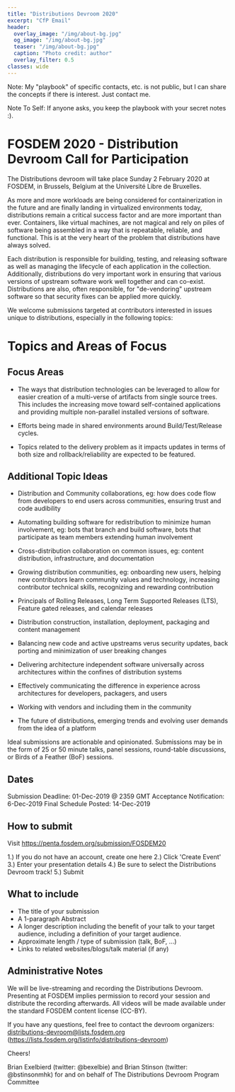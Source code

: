 ```yaml
---
title: "Distributions Devroom 2020"
excerpt: "CfP Email"
header:
  overlay_image: "/img/about-bg.jpg"
  og_image: "/img/about-bg.jpg"
  teaser: "/img/about-bg.jpg"
  caption: "Photo credit: author"
  overlay_filter: 0.5
classes: wide
---
```


Note: My "playbook" of specific contacts, etc. is not public, but I can share the concepts if there is interest.  Just contact me.

Note To Self: If anyone asks, you keep the playbook with your secret notes :).

# FOSDEM 2020 - Distribution Devroom Call for Participation

The Distributions devroom will take place Sunday 2 February 2020 at
FOSDEM, in Brussels, Belgium at the Université Libre de Bruxelles.

As more and more workloads are being considered for containerization in
the future and are finally landing in virtualized environments today,
distributions remain a critical success factor and are more important
than ever. Containers, like virtual machines, are not magical and
rely on piles of software being assembled in a way that is repeatable,
reliable, and functional. This is at the very heart of the problem that
distributions have always solved.

Each distribution is responsible for building, testing, and releasing
software as well as managing the lifecycle of each application in the
collection. Additionally, distributions do very important work in ensuring
that various versions of upstream software work well together and can
co-exist. Distributions are also, often responsible, for "de-vendoring"
upstream software so that security fixes can be applied more quickly.

We welcome submissions targeted at contributors interested in issues
unique to distributions, especially in the following topics:

# Topics and Areas of Focus

## Focus Areas

- The ways that distribution technologies can be leveraged to allow
  for easier creation of a multi-verse of artifacts from single source
  trees. This includes the increasing move toward self-contained
  applications and providing multiple non-parallel installed versions
  of software.

- Efforts being made in shared environments around Build/Test/Release
  cycles.

- Topics related to the delivery problem as it impacts updates in
  terms of both size and rollback/reliability are expected to be featured.

## Additional Topic Ideas

- Distribution and Community collaborations, eg: how does code flow from
  developers to end users across communities, ensuring trust and code
  audibility

- Automating building software for redistribution to minimize human
  involvement, eg: bots that branch and build software, bots that
  participate as team members extending human involvement

- Cross-distribution collaboration on common issues, eg: content
  distribution, infrastructure, and documentation

- Growing distribution communities, eg: onboarding new users, helping
  new contributors learn community values and technology,  increasing
  contributor technical skills, recognizing and rewarding contribution

- Principals of Rolling Releases, Long Term Supported Releases (LTS),
  Feature gated releases, and calendar releases

- Distribution construction, installation, deployment, packaging and
  content management

- Balancing new code and active upstreams verus security updates, back
  porting and minimization of user breaking changes

- Delivering architecture independent software universally across
  architectures within the confines of distribution systems

- Effectively communicating the difference in experience across
  architectures for developers, packagers, and users

- Working with vendors and including them in the community

- The future of distributions, emerging trends and evolving user demands
  from the idea of a platform

Ideal submissions are actionable and opinionated. Submissions may
be in the form of 25 or 50 minute talks, panel sessions, round-table
discussions, or Birds of a Feather (BoF) sessions.

Dates
------
Submission Deadline: 01-Dec-2019 @ 2359 GMT
Acceptance Notification: 6-Dec-2019
Final Schedule Posted: 14-Dec-2019

How to submit
--------------
Visit https://penta.fosdem.org/submission/FOSDEM20

1.) If you do not have an account, create one here
2.) Click 'Create Event'
3.) Enter your presentation details
4.) Be sure to select the Distributions Devroom track!
5.) Submit

What to include
---------------
- The title of your submission
- A 1-paragraph Abstract
- A longer description including the benefit of your talk to your target
  audience, including a definition of your target audience.
- Approximate length / type of submission (talk, BoF, ...)
- Links to related websites/blogs/talk material (if any)

Administrative Notes
----------------
We will be live-streaming and recording the Distributions Devroom.
Presenting at FOSDEM implies permission to record your session and
distribute the recording afterwards. All videos will be made available
under the standard FOSDEM content license (CC-BY).

If you have any questions, feel free to contact the
devroom organizers: distributions-devroom@lists.fosdem.org
(https://lists.fosdem.org/listinfo/distributions-devroom)

Cheers!

Brian Exelbierd (twitter: @bexelbie) and Brian Stinson (twitter:
@bstinsonmhk) for and on behalf of The Distributions Devroom Program
Committee
